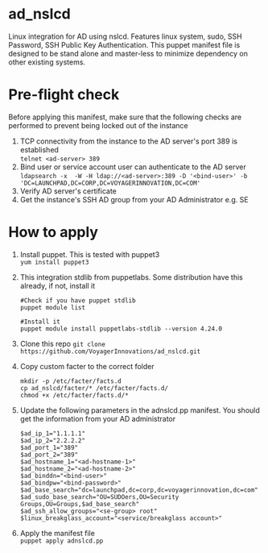 # ad_nslcd
Linux integration for AD using nslcd. Features linux system, sudo, SSH Password, SSH Public Key Authentication. This puppet manifest file is designed to be stand alone and master-less to minimize dependency on other existing systems.

# Pre-flight check
Before applying this manifest, make sure that the following checks are performed to prevent being locked out of the instance
  1. TCP connectivity from the instance to the AD server's port 389 is established\
     ```telnet <ad-server> 389```
  2. Bind user or service account user can authenticate to the AD server\
     ```ldapsearch -x  -W -H ldap://<ad-server>:389 -D '<bind-user>' -b 'DC=LAUNCHPAD,DC=CORP,DC=VOYAGERINNOVATION,DC=COM'```
  3. Verify AD server's certificate
  4. Get the instance's SSH AD group from your AD Administrator e.g. SE



# How to apply
  1. Install puppet. This is tested with puppet3\
     `yum install puppet3`
     
  2. This integration stdlib from puppetlabs. Some distribution have this already, if not, install it
     ```
     #Check if you have puppet stdlib
     puppet module list
     
     #Install it
     puppet module install puppetlabs-stdlib --version 4.24.0
     ```
  3. Clone this repo
     `git clone https://github.com/VoyagerInnovations/ad_nslcd.git`
  4. Copy custom facter to the correct folder
      ```
      mkdir -p /etc/facter/facts.d
      cp ad_nslcd/facter/* /etc/facter/facts.d/
      chmod +x /etc/facter/facts.d/*
      ```
  5. Update the following parameters in the adnslcd.pp manifest. You should get the information from your AD administrator
      ```
      $ad_ip_1="1.1.1.1"
      $ad_ip_2="2.2.2.2"
      $ad_port_1="389"
      $ad_port_2="389"
      $ad_hostname_1="<ad-hostname-1>"
      $ad_hostname_2="<ad-hostname-2>"
      $ad_binddn="<bind-user>"
      $ad_bindpw="<bind-password>"
      $ad_base_search="dc=launchpad,dc=corp,dc=voyagerinnovation,dc=com"
      $ad_sudo_base_search="OU=SUDOers,OU=Security Groups,OU=Groups,$ad_base_search"
      $ad_ssh_allow_groups="<se-group> root"
      $linux_breakglass_account="<service/breakglass account>"
      ```
  6. Apply the manifest file\
     `puppet apply adnslcd.pp`
